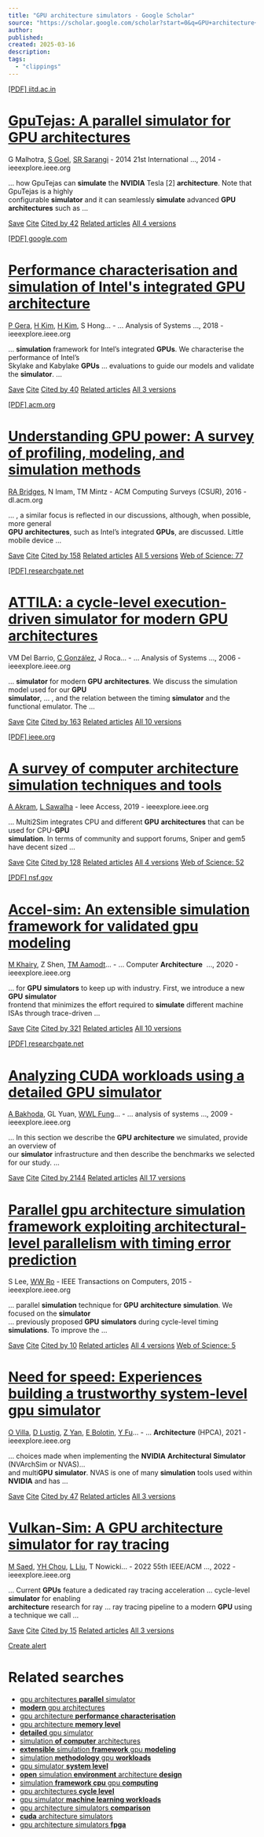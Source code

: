 ```yaml
---
title: "GPU architecture simulators - Google Scholar"
source: "https://scholar.google.com/scholar?start=0&q=GPU+architecture+simulators&hl=en&as_sdt=0,5"
author:
published:
created: 2025-03-16
description:
tags:
  - "clippings"
---
```


[\[PDF\] iitd.ac.in](https://www.cse.iitd.ac.in/~srsarangi/files/papers/gputejas.pdf)

# [GpuTejas: A parallel **simulator** for **GPU architectures**](https://ieeexplore.ieee.org/abstract/document/7116897/)

G Malhotra, [S Goel](https://scholar.google.com/citations?user=-9PFueQAAAAJ&hl=en&oi=sra), [SR Sarangi](https://scholar.google.com/citations?user=-5JfCRsAAAAJ&hl=en&oi=sra) - 2014 21st International …, 2014 - ieeexplore.ieee.org

… how GpuTejas can **simulate** the **NVIDIA** Tesla \[2\] **architecture**. Note that GpuTejas is a highly  
configurable **simulator** and it can seamlessly **simulate** advanced **GPU** **architectures** such as …

[Save](https://scholar.google.com/) [Cite](https://scholar.google.com/) [Cited by 42](https://scholar.google.com/scholar?cites=18266319549103553295&as_sdt=2005&sciodt=0,5&hl=en) [Related articles](https://scholar.google.com/scholar?q=related:DzsXztkAf_0J:scholar.google.com/&scioq=GPU+architecture+simulators&hl=en&as_sdt=0,5) [All 4 versions](https://scholar.google.com/scholar?cluster=18266319549103553295&hl=en&as_sdt=0,5)

[\[PDF\] google.com](https://drive.google.com/file/d/1HI0f70VPNhgj3NyI_mXOEtUDx8fYdGjP/view)

# [Performance characterisation and **simulation** of Intel's integrated **GPU architecture**](https://ieeexplore.ieee.org/abstract/document/8366948/)

[P Gera](https://scholar.google.com/citations?user=teY-HEQAAAAJ&hl=en&oi=sra), [H Kim](https://scholar.google.com/citations?user=uF49-LMAAAAJ&hl=en&oi=sra), [H Kim](https://scholar.google.com/citations?user=7OvZhQIAAAAJ&hl=en&oi=sra), S Hong… - … Analysis of Systems …, 2018 - ieeexplore.ieee.org

… **simulation** framework for Intel’s integrated **GPUs**. We characterise the performance of Intel’s  
Skylake and Kabylake **GPUs** … evaluations to guide our models and validate the **simulator**. …

[Save](https://scholar.google.com/) [Cite](https://scholar.google.com/) [Cited by 40](https://scholar.google.com/scholar?cites=1465529871291655795&as_sdt=2005&sciodt=0,5&hl=en) [Related articles](https://scholar.google.com/scholar?q=related:cyYQOqebVhQJ:scholar.google.com/&scioq=GPU+architecture+simulators&hl=en&as_sdt=0,5) [All 3 versions](https://scholar.google.com/scholar?cluster=1465529871291655795&hl=en&as_sdt=0,5)

[\[PDF\] acm.org](https://dl.acm.org/doi/pdf/10.1145/2962131)

# [Understanding **GPU** power: A survey of profiling, modeling, and **simulation** methods](https://dl.acm.org/doi/abs/10.1145/2962131)

[RA Bridges](https://scholar.google.com/citations?user=0ScRICMAAAAJ&hl=en&oi=sra), N Imam, TM Mintz - ACM Computing Surveys (CSUR), 2016 - dl.acm.org

… , a similar focus is reflected in our discussions, although, when possible, more general  
**GPU** **architectures**, such as Intel’s integrated **GPUs**, are discussed. Little mobile device …

[Save](https://scholar.google.com/) [Cite](https://scholar.google.com/) [Cited by 158](https://scholar.google.com/scholar?cites=1811818210411619405&as_sdt=2005&sciodt=0,5&hl=en) [Related articles](https://scholar.google.com/scholar?q=related:TSQrHRDfJBkJ:scholar.google.com/&scioq=GPU+architecture+simulators&hl=en&as_sdt=0,5) [All 5 versions](https://scholar.google.com/scholar?cluster=1811818210411619405&hl=en&as_sdt=0,5) [Web of Science: 77](http://gateway.webofknowledge.com/gateway/Gateway.cgi?GWVersion=2&SrcApp=GSSearch&SrcAuth=Scholar&DestApp=WOS_CPL&DestLinkType=CitingArticles&UT=000391639400001&SrcURL=https://scholar.google.com/&SrcDesc=Back+to+Google+Scholar&GSPage=TC)

[\[PDF\] researchgate.net](https://www.researchgate.net/profile/Victor-Moya-Del-Barrio/publication/220811620_ATTILA_A_cycle-level_execution-driven_simulator_for_modern_GPU_architectures/links/53d1753c0cf2a7fbb2e6fc6b/ATTILA-A-cycle-level-execution-driven-simulator-for-modern-GPU-architectures.pdf)

# [ATTILA: a cycle-level execution-driven **simulator** for modern **GPU architectures**](https://ieeexplore.ieee.org/abstract/document/1620807/)

VM Del Barrio, [C González](https://scholar.google.com/citations?user=cFdG3NsAAAAJ&hl=en&oi=sra), J Roca… - … Analysis of Systems …, 2006 - ieeexplore.ieee.org

… **simulator** for modern **GPU** **architectures**. We discuss the simulation model used for our **GPU**  
**simulator**, … , and the relation between the timing **simulator** and the functional emulator. The …

[Save](https://scholar.google.com/) [Cite](https://scholar.google.com/) [Cited by 163](https://scholar.google.com/scholar?cites=11257918410985755490&as_sdt=2005&sciodt=0,5&hl=en) [Related articles](https://scholar.google.com/scholar?q=related:YtMi1SUpPJwJ:scholar.google.com/&scioq=GPU+architecture+simulators&hl=en&as_sdt=0,5) [All 10 versions](https://scholar.google.com/scholar?cluster=11257918410985755490&hl=en&as_sdt=0,5)

[\[PDF\] ieee.org](https://ieeexplore.ieee.org/iel7/6287639/6514899/08718630.pdf)

# [A survey of computer **architecture simulation** techniques and tools](https://ieeexplore.ieee.org/abstract/document/8718630/)

[A Akram](https://scholar.google.com/citations?user=_jXQiwMAAAAJ&hl=en&oi=sra), [L Sawalha](https://scholar.google.com/citations?user=_bwmvxwAAAAJ&hl=en&oi=sra) - Ieee Access, 2019 - ieeexplore.ieee.org

… Multi2Sim integrates CPU and different **GPU** **architectures** that can be used for CPU-**GPU**  
**simulation**. In terms of community and support forums, Sniper and gem5 have decent sized …

[Save](https://scholar.google.com/) [Cite](https://scholar.google.com/) [Cited by 128](https://scholar.google.com/scholar?cites=16776673166188032171&as_sdt=2005&sciodt=0,5&hl=en) [Related articles](https://scholar.google.com/scholar?q=related:qzB3p1u30ugJ:scholar.google.com/&scioq=GPU+architecture+simulators&hl=en&as_sdt=0,5) [All 4 versions](https://scholar.google.com/scholar?cluster=16776673166188032171&hl=en&as_sdt=0,5) [Web of Science: 52](http://gateway.webofknowledge.com/gateway/Gateway.cgi?GWVersion=2&SrcApp=GSSearch&SrcAuth=Scholar&DestApp=WOS_CPL&DestLinkType=CitingArticles&UT=000473772400001&SrcURL=https://scholar.google.com/&SrcDesc=Back+to+Google+Scholar&GSPage=TC)

[\[PDF\] nsf.gov](https://par.nsf.gov/servlets/purl/10302226)

# [Accel-sim: An extensible **simulation** framework for validated **gpu** modeling](https://ieeexplore.ieee.org/abstract/document/9138922/)

[M Khairy](https://scholar.google.com/citations?user=mZWwn2sAAAAJ&hl=en&oi=sra), Z Shen, [TM Aamodt](https://scholar.google.com/citations?user=zCsB5XsAAAAJ&hl=en&oi=sra)… - … Computer **Architecture**  …, 2020 - ieeexplore.ieee.org

… for **GPU** **simulators** to keep up with industry. First, we introduce a new **GPU** **simulator**  
frontend that minimizes the effort required to **simulate** different machine ISAs through trace-driven …

[Save](https://scholar.google.com/) [Cite](https://scholar.google.com/) [Cited by 321](https://scholar.google.com/scholar?cites=1442107336037198925&as_sdt=2005&sciodt=0,5&hl=en) [Related articles](https://scholar.google.com/scholar?q=related:TWx7RPtkAxQJ:scholar.google.com/&scioq=GPU+architecture+simulators&hl=en&as_sdt=0,5) [All 10 versions](https://scholar.google.com/scholar?cluster=1442107336037198925&hl=en&as_sdt=0,5)

[\[PDF\] researchgate.net](https://www.researchgate.net/profile/Ali-Bakhoda-2/publication/224445130_Analyzing_CUDA_workloads_using_a_detailed_GPU_simulator/links/00b49525edd5aa467f000000/Analyzing-CUDA-workloads-using-a-detailed-GPU-simulator.pdf)

# [Analyzing CUDA workloads using a detailed **GPU simulator**](https://ieeexplore.ieee.org/abstract/document/4919648/)

[A Bakhoda](https://scholar.google.com/citations?user=-TSkCDMAAAAJ&hl=en&oi=sra), GL Yuan, [WWL Fung](https://scholar.google.com/citations?user=6EGcnwUAAAAJ&hl=en&oi=sra)… - … analysis of systems …, 2009 - ieeexplore.ieee.org

… In this section we describe the **GPU** **architecture** we simulated, provide an overview of  
our **simulator** infrastructure and then describe the benchmarks we selected for our study. …

[Save](https://scholar.google.com/) [Cite](https://scholar.google.com/) [Cited by 2144](https://scholar.google.com/scholar?cites=155610988105505395&as_sdt=2005&sciodt=0,5&hl=en) [Related articles](https://scholar.google.com/scholar?q=related:cxothV7XKAIJ:scholar.google.com/&scioq=GPU+architecture+simulators&hl=en&as_sdt=0,5) [All 17 versions](https://scholar.google.com/scholar?cluster=155610988105505395&hl=en&as_sdt=0,5)

# [Parallel **gpu architecture simulation** framework exploiting **architectural**\-level parallelism with timing error prediction](https://ieeexplore.ieee.org/abstract/document/7122894/)

S Lee, [WW Ro](https://scholar.google.com/citations?user=GVfD5LQAAAAJ&hl=en&oi=sra) - IEEE Transactions on Computers, 2015 - ieeexplore.ieee.org

… parallel **simulation** technique for **GPU** **architecture** **simulation**. We focused on the **simulator**  
… previously proposed **GPU** **simulators** during cycle-level timing **simulations**. To improve the …

[Save](https://scholar.google.com/) [Cite](https://scholar.google.com/) [Cited by 10](https://scholar.google.com/scholar?cites=3238669372026269725&as_sdt=2005&sciodt=0,5&hl=en) [Related articles](https://scholar.google.com/scholar?q=related:HTCQeKIQ8iwJ:scholar.google.com/&scioq=GPU+architecture+simulators&hl=en&as_sdt=0,5) [All 4 versions](https://scholar.google.com/scholar?cluster=3238669372026269725&hl=en&as_sdt=0,5) [Web of Science: 5](http://gateway.webofknowledge.com/gateway/Gateway.cgi?GWVersion=2&SrcApp=GSSearch&SrcAuth=Scholar&DestApp=WOS_CPL&DestLinkType=CitingArticles&UT=000372752600021&SrcURL=https://scholar.google.com/&SrcDesc=Back+to+Google+Scholar&GSPage=TC)

# [Need for speed: Experiences building a trustworthy system-level **gpu simulator**](https://ieeexplore.ieee.org/abstract/document/9407154/)

[O Villa](https://scholar.google.com/citations?user=ElikqN4AAAAJ&hl=en&oi=sra), [D Lustig](https://scholar.google.com/citations?user=JgyxYiUAAAAJ&hl=en&oi=sra), [Z Yan](https://scholar.google.com/citations?user=aT8UcQgAAAAJ&hl=en&oi=sra), [E Bolotin](https://scholar.google.com/citations?user=7NP15KAAAAAJ&hl=en&oi=sra), [Y Fu](https://scholar.google.com/citations?user=pEyB1koAAAAJ&hl=en&oi=sra)… - … **Architecture** (HPCA), 2021 - ieeexplore.ieee.org

… choices made when implementing the **NVIDIA** **Architectural** **Simulator** (NVArchSim or NVAS)…  
and multi**GPU** **simulator**. NVAS is one of many **simulation** tools used within **NVIDIA** and has …

[Save](https://scholar.google.com/) [Cite](https://scholar.google.com/) [Cited by 47](https://scholar.google.com/scholar?cites=9020309326678151834&as_sdt=2005&sciodt=0,5&hl=en) [Related articles](https://scholar.google.com/scholar?q=related:mlLLfIqTLn0J:scholar.google.com/&scioq=GPU+architecture+simulators&hl=en&as_sdt=0,5) [All 3 versions](https://scholar.google.com/scholar?cluster=9020309326678151834&hl=en&as_sdt=0,5)

# [Vulkan-Sim: A **GPU architecture simulator** for ray tracing](https://ieeexplore.ieee.org/abstract/document/9923844/)

[M Saed](https://scholar.google.com/citations?user=Z-4IfCwAAAAJ&hl=en&oi=sra), [YH Chou](https://scholar.google.com/citations?user=ghfZgNAAAAAJ&hl=en&oi=sra), [L Liu](https://scholar.google.com/citations?user=5DVkPasAAAAJ&hl=en&oi=sra), T Nowicki… - 2022 55th IEEE/ACM …, 2022 - ieeexplore.ieee.org

… Current **GPUs** feature a dedicated ray tracing acceleration … cycle-level **simulator** for enabling  
**architecture** research for ray … ray tracing pipeline to a modern **GPU** using a technique we call …

[Save](https://scholar.google.com/) [Cite](https://scholar.google.com/) [Cited by 15](https://scholar.google.com/scholar?cites=12189783909629453224&as_sdt=2005&sciodt=0,5&hl=en) [Related articles](https://scholar.google.com/scholar?q=related:qGM8ruHPKqkJ:scholar.google.com/&scioq=GPU+architecture+simulators&hl=en&as_sdt=0,5) [All 3 versions](https://scholar.google.com/scholar?cluster=12189783909629453224&hl=en&as_sdt=0,5)

[Create alert](https://scholar.google.com/scholar_alerts?view_op=create_alert_options&hl=en&alert_query=%22GPU+architecture%22++simulators&alert_params=%3Fhl%3Den%26as_sdt%3D0,5)

# Related searches

- [gpu architectures **parallel** simulator](https://scholar.google.com/scholar?hl=en&as_sdt=0,5&qsp=1&q=gpu+architectures+parallel+simulator&qst=br)
- [**modern** gpu architectures](https://scholar.google.com/scholar?hl=en&as_sdt=0,5&qsp=2&q=modern+gpu+architectures&qst=br)
- [gpu architecture **performance characterisation**](https://scholar.google.com/scholar?hl=en&as_sdt=0,5&qsp=3&q=gpu+architecture+performance+characterisation&qst=br)
- [gpu architecture **memory level**](https://scholar.google.com/scholar?hl=en&as_sdt=0,5&qsp=4&q=gpu+architecture+memory+level&qst=br)
- [**detailed** gpu simulator](https://scholar.google.com/scholar?hl=en&as_sdt=0,5&qsp=5&q=detailed+gpu+simulator&qst=br)
- [simulation **of computer** architectures](https://scholar.google.com/scholar?hl=en&as_sdt=0,5&qsp=6&q=simulation+of+computer+architectures&qst=br)
- [**extensible** simulation **framework** gpu **modeling**](https://scholar.google.com/scholar?hl=en&as_sdt=0,5&qsp=7&q=extensible+simulation+framework+gpu+modeling&qst=br)
- [simulation **methodology** gpu **workloads**](https://scholar.google.com/scholar?hl=en&as_sdt=0,5&qsp=8&q=simulation+methodology+gpu+workloads&qst=br)
- [gpu simulator **system level**](https://scholar.google.com/scholar?hl=en&as_sdt=0,5&qsp=9&q=gpu+simulator+system+level&qst=br)
- [**open** simulation **environment** architecture **design**](https://scholar.google.com/scholar?hl=en&as_sdt=0,5&qsp=10&q=open+simulation+environment+architecture+design&qst=br)
- [simulation **framework cpu** gpu **computing**](https://scholar.google.com/scholar?hl=en&as_sdt=0,5&qsp=11&q=simulation+framework+cpu+gpu+computing&qst=br)
- [gpu architectures **cycle level**](https://scholar.google.com/scholar?hl=en&as_sdt=0,5&qsp=12&q=gpu+architectures+cycle+level&qst=br)
- [gpu simulator **machine learning workloads**](https://scholar.google.com/scholar?hl=en&as_sdt=0,5&qsp=13&q=gpu+simulator+machine+learning+workloads&qst=br)
- [gpu architecture simulators **comparison**](https://scholar.google.com/scholar?hl=en&as_sdt=0,5&qsp=14&q=gpu+architecture+simulators+comparison&qst=bl)
- [**cuda** architecture simulators](https://scholar.google.com/scholar?hl=en&as_sdt=0,5&qsp=15&q=cuda+architecture+simulators&qst=bl)
- [gpu architecture simulators **fpga**](https://scholar.google.com/scholar?hl=en&as_sdt=0,5&qsp=16&q=gpu+architecture+simulators+fpga&qst=bl)
